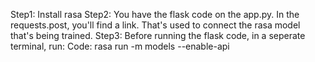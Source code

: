 Step1: Install rasa
Step2: You have the flask code on the app.py. In the requests.post, you'll find a link. That's used to connect the rasa model that's being trained.
Step3: Before running the flask code, in a seperate terminal, run:
Code: rasa run -m models --enable-api